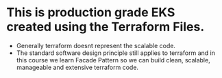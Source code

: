 # This is production grade EKS created using the Terraform Files.
* Generally terraform doesnt represent the scalable code.
* The standard software design principle still applies to terraform and in this course we learn Facade Pattern so we can build clean, scalable, manageable and extensive terraform code.
